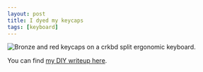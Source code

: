 ```yaml
---
layout: post
title: I dyed my keycaps
tags: [keyboard]
---
```


<img alt="Bronze and red keycaps on a crkbd split ergonomic keyboard." src="{{site.baseurl}}/assets/images/2021-07-21-keycaps.jpg" />

You can find [my DIY writeup here](https://imgur.com/a/UHj6yR8).
